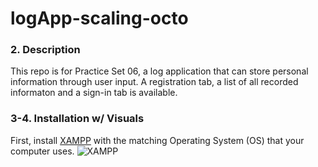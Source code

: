 # logApp-scaling-octo
### 2. Description
This repo is for Practice Set 06, a log application that can store personal information through user input.
A registration tab, a list of all recorded informaton and a sign-in tab is available. 

### 3-4. Installation w/ Visuals
First, install [XAMPP](https://www.apachefriends.org/download.html) with the matching Operating System (OS) that your computer uses.
![XAMPP](https://media.geeksforgeeks.org/wp-content/uploads/20190719174028/xamppDownloadScreen.jpg) 
